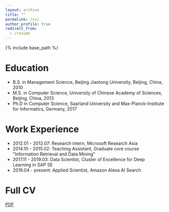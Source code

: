 ```yaml
---
layout: archive
title: ""
permalink: /cv/
author_profile: true
redirect_from:
  - /resume
---
```


{% include base_path %}

Education
======
* B.S. in Management Science, Beijing Jiaotong University, Beijing, China, 2010
* M.S. in Computer Science, University of Chinese Academy of Sciences, Beijing, China, 2013
* Ph.D in Computer Science, Saarland University and Max-Planck-Institute for Informatics, Germany, 2017

Work Experience
======
* 2012.01 - 2012.07: Research intern, Microsoft Research Asia
* 2014.10 - 2015.02: Teaching Assistant, Graduate core course "Information Retrieval and Data Mining"
* 2017.11 - 2019.03: Data Scientist, Cluster of Excellence for Deep Learning in SAP SE
* 2019.04 - present: Applied Scientist, Amazon Alexa AI Search

Full CV
======
[PDF](https://khui.github.io/files/cv/kaihui_cv_full.pdf)


  

